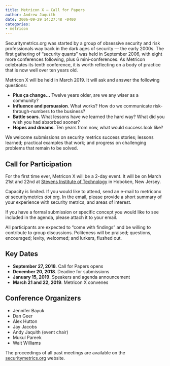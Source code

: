 ```yaml
---
title: Metricon X — Call for Papers
author: Andrew Jaquith
date: 2006-09-29 14:27:48 -0400
categories:
- metricon
---
```

Securitymetrics.org was started by a group of obsessive security and risk professionals
way back in the dark ages of security &mdash; the early 2000s. The first gathering of &ldquo;security quants&rdquo; was held in September 2006, with eight more conferences following, plus 6 mini-conferences. As Metricon celebrates its tenth conference, it is worth reflecting on a body of practice that is now well over ten years old.

Metricon X will be held in March 2019. It will ask and answer the following questions:

<!-- more -->

- __Plus &ccedil;a change...__ Twelve years older, are we any wiser as a community?
- __Influence and persuasion__. What works? How do we communicate risk-through-numbers to the business?
- __Battle scars__. What lessons have we learned the hard way? What did you wish you had absorbed sooner?
- __Hopes and dreams__. Ten years from now, what would success look like?

We welcome submissions on security metrics success stories; lessons learned; practical examples that work; and progress on challenging problems that remain to be solved.

## Call for Participation

For the first time ever, Metricon X will be a 2-day event. It will be on March 21st and 22nd at [Stevens Institute of Technology](https://www.stevens.edu) in Hoboken, New Jersey.

Capacity is limited. If you would like to attend, send an e-mail to metriconx _at_ securitymetrics _dot_ org. In the email, please provide a short summary of your experience with security metrics, and areas of interest.

If you have a formal submission or specific concept you would like to see included in the agenda, please attach it to your email.

All participants are expected to &ldquo;come with findings&rdquo; and be willing to contribute to group discussions. Politeness will be praised; questions, encouraged; levity, welcomed; and lurkers, flushed out.

## Key Dates

- __September 27, 2018__. Call for Papers opens
- __December 20, 2018__. Deadine for submissions
- __January 15, 2019__. Speakers and agenda announcement
- __March 21 and 22, 2019__. Metricon X convenes

## Conference Organizers

- Jennifer Bayuk
- Dan Geer
- Alex Hutton
- Jay Jacobs
- Andy Jaquith (event chair)
- Mukul Pareek
- Walt Williams

The proceedings of all past meetings are available on the [securitymetrics.org](/categories/metricon/) website.
